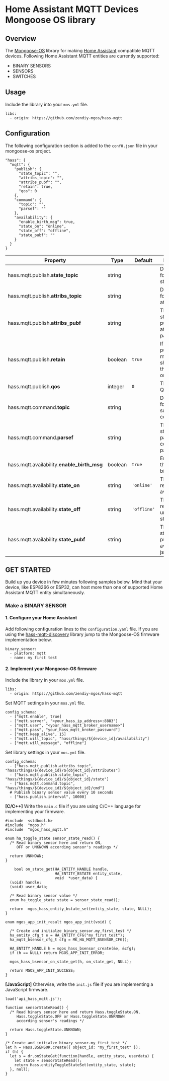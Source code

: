 # Home Assistant MQTT Devices Mongoose OS library
## Overview
The [Mongoose-OS](https://mongoose-os.com/) library for making [Home Assistant](https://www.home-assistant.io/) compatible MQTT devices. Following Home Assistant MQTT entities are currently supported:
 - BINARY SENSORS
 - SENSORS
 - SWITCHES
## Usage
Include the library into your `mos.yml` file.

    libs:
      - origin: https://github.com/zendiy-mgos/hass-mqtt
## Configuration
The following configuration section is added to the `conf0.json` file in your mongoose-os project.

    "hass": {
	  "mqtt": {
	    "publish": {
	      "state_topic": "",
	      "attribs_topic": "",
	      "attribs_pubf": "",
	      "retain": true,
	      "qos": 0
	    {,
	    "command": {
	      "topic": "",
	      "parsef": ""
	    },
	    "availability": {
	      "enable_birth_msg": true,
	      "state_on": "online",
	      "state_off": "offline",
	      "state_pubf": ""
	    }
	  }
    }

|Property|Type|Default|Description|
|--|--|--|--|
|hass.mqtt.publish.**state_topic**|string||Default topic for publishing state|
|hass.mqtt.publish.**attribs_topic**|string||Default topic for publishing attributes|
|hass.mqtt.publish.**attribs_pubf**|string||The format string for publishig attributes json payload|
|hass.mqtt.publish.**retain**|boolean|`true`|If the published message should have the retain flag on or not|
|hass.mqtt.publish.**qos**|integer|`0`|The maximum QoS level|
|hass.mqtt.command.**topic**|string||Default topic for subscribing to command|
|hass.mqtt.command.**parsef**|string||The format string for parsing the command json payload|
|hass.mqtt.availability.**enable_birth_msg**|boolean|`true`|Enable/disable the MQTT birth message|
|hass.mqtt.availability.**state_on**|string|`'online'`|The value that represents the available state|
|hass.mqtt.availability.**state_off**|string|`'offline'`|The value that represents the unavailable state|
|hass.mqtt.availability.**state_pubf**|string||The format string for publishig the availability json payload|
## GET STARTED
Build up you device in few minutes following samples below. Mind that your device, like ESP8266 or ESP32, can host more than one of supported Home Assistant MQTT entity simultaneously.
### Make a BINARY SENSOR
#### 1. Configure your Home Assistant
Add following configuration lines to the `configuration.yaml` file. If you are using the [hass-mqtt-discovery](https://github.com/zendiy-mgos/hass-mqtt-discovery) library jump to the Mongoose-OS firmware implementation below.

    binary_sensor:
      - platform: mqtt
      - name: my first test
#### 2. Implement your Mongoose-OS firmware
Include the library in your  `mos.yml` file.

    libs:
      - origin: https://github.com/zendiy-mgos/hass-mqtt
Set MQTT settings in your `mos.yml` file.

    config_schema:
      - ["mqtt.enable", true]
      - ["mqtt.server", "<your_hass_ip_address>:8883"]
      - ["mqtt.user", "<your_hass_mqtt_broker_username>"]
      - ["mqtt.pass", "your_hass_mqtt_broker_password"]
      - ["mqtt.keep_alive", 15]
      - ["mqtt.will_topic", "hass/things/${device_id}/availability"]
      - ["mqtt.will_message", "offline"]
Set library settings in your `mos.yml` file.

    config_schema:
      - ["hass.mqtt.publish.attribs_topic", "hass/things/${device_id}/${object_id}/attributes"]
      - ["hass.mqtt.publish.state_topic", "hass/things/${device_id}/${object_id}/state"]
      - ["hass.mqtt.command.topic", "hass/things/${device_id}/${object_id}/cmd"]
      # Publish binary sensor value every 10 seconds
      - ["hass.publish.interval", 10000]
**[C/C++]** Write the `main.c` file if you are using C/C++ language for implementing your firmware.

	#include  <stdbool.h> 
	#include  "mgos.h"
	#include  "mgos_hass_mqtt.h"
	
	enum ha_toggle_state sensor_state_read() {       
	  /* Read binary sensor here and return ON,
	     OFF or UNKNOWN according sensor's readings */
	  
	  return UNKNOWN;
	}
    
    	bool on_state_get(HA_ENTITY_HANDLE handle,
                          HA_ENTITY_BSTATE entity_state,
                          void  *user_data) {
	  (void) handle;
	  (void) user_data;

	  /* Read binary sensor value */
	  enum ha_toggle_state state = sensor_state_read();
	
	  return  mgos_hass_entity_bstate_set(entity_state, state, NULL);
	}
	
	enum mgos_app_init_result mgos_app_init(void) {
	
	  /* Create and initialze binary_sensor.my_first_test */ 
	  ha_entity_cfg_t e = HA_ENTITY_CFG("my_first_test");   
	  ha_mqtt_bsensor_cfg_t cfg = MK_HA_MQTT_BSENSOR_CFG();
	    
	  HA_ENTITY_HANDLE h = mgos_hass_bsensor_create(&e, &cfg);
	  if (h == NULL) return MGOS_APP_INIT_ERROR;
	  
	  mgos_hass_bsensor_on_state_get(h, on_state_get, NULL);
	
	  return MGOS_APP_INIT_SUCCESS;
	}
**[JavaScript]** Otherwise, write the `init.js` file if you are implementing a JavaScript firmware.

	load('api_hass_mqtt.js');
	
	function sensorStateRead() {
	  /* Read binary sensor here and return Hass.toggleState.ON,
	     Hass.toggleState.OFF or Hass.toggleState.UNKNOWN
	     according sensor's readings */
	     
	  return Hass.toggleState.UNKNOWN;
	}
	
	/* Create and initialze binary_sensor.my_first_test */
	let h = Hass.BSENSOR.create({ object_id: "my_first_test" });
	if (h) {
	  let s = dr.onStateGet(function(handle, entity_state, userdata) {
	    let state = sensorStateRead();
	    return Hass.entityToggleStateSet(entity_state, state);
	  }, null);
	}
